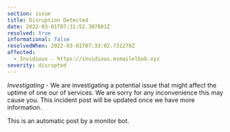 ```yaml
---
section: issue
title: Disruption Detected
date: 2022-03-01T07:31:52.387801Z
resolved: true
informational: false
resolvedWhen: 2022-03-01T07:33:02.731278Z
affected:
  - Invidious - https://invidious.esmailelbob.xyz
severity: disrupted
---
```

*Investigating* - We are investigating a potential issue that might affect the uptime of one our of services. We are sorry for any inconvenience this may cause you. This incident post will be updated once we have more information.

This is an automatic post by a monitor bot.
        